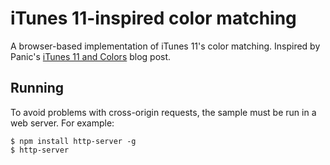 # iTunes 11-inspired color matching

A browser-based implementation of iTunes 11's color matching. Inspired by Panic's [iTunes 11 and
Colors](https://www.panic.com/blog/itunes-11-and-colors/) blog post.

## Running

To avoid problems with cross-origin requests, the sample must be run in a web server. For example:

```
$ npm install http-server -g
$ http-server
```